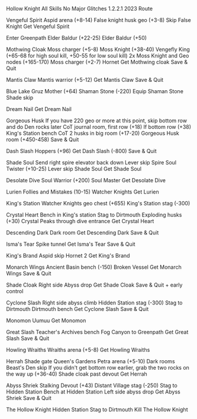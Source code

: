 Hollow Knight All Skills No Major Glitches 1.2.2.1 2023 Route
 
Vengeful Spirit
	Aspid arena (+8-14)
	False knight husk geo (+3-8)
	Skip False Knight 
	Get Vengeful Spirit

Enter Greenpath
	Elder Baldur (+22-25)
	Elder Baldur (+50)
 
Mothwing Cloak
	Moss charger (+5-8)
	Moss Knight (+38-40)
	Vengefly King (+65-68 for high soul kill, +50-55 for low soul kill)
	2x Moss Knight and Geo nodes (+165-170)
	Moss charger (+2-7)
	Hornet
	Get Mothwing cloak
	Save & Quit
 
Mantis Claw
	Mantis warrior (+5-12)
	Get Mantis Claw
	Save & Quit
 
Blue Lake
	Gruz Mother (+64)
 	Shaman Stone (-220)
	Equip Shaman Stone
	Shade skip

Dream Nail
	Get Dream Nail

Gorgeous Husk
	If you have 220 geo or more at this point, skip bottom row and do Den rocks later
	CoT journal room, first row (+18)
	If bottom row (+38)
	King's Station bench
	CoT 2 husks in big room (+17-20)
	Gorgeous Husk room (+450-458)
	Save & Quit

Dash Slash
	Hoppers (+96)
	Get Dash Slash (-800)
	Save & Quit
 
Shade Soul
	Send right spire elevator back down
	Lever skip Spire
	Soul Twister (+10-25)
	Lever skip Shade Soul
	Get Shade Soul

Desolate Dive
	Soul Warrior (+200)
	Soul Master
	Get Desolate Dive

Lurien
	Follies and Mistakes (10-15)
	Watcher Knights
	Get Lurien

King's Station
	Watcher Knights geo chest (+655)
	King's Station stag (-300)

Crystal Heart
	Bench in King's station
	Stag to Dirtmouth
	Exploding husks (+30)
	Crystal Peaks through dive entrance
	Get Crystal Heart
 
Descending Dark
	Dark room
	Get Descending Dark
	Save & Quit

Isma's Tear
	Spike tunnel
	Get Isma's Tear
 	Save & Quit

King's Brand
	Aspid skip
	Hornet 2
	Get King's Brand

Monarch Wings
	Ancient Basin bench (-150)
	Broken Vessel
	Get Monarch Wings
	Save & Quit
 
Shade Cloak
	Right side Abyss drop
	Get Shade Cloak
	Save & Quit + early control
 
Cyclone Slash
	Right side abyss climb
	Hidden Station stag (-300)
	Stag to Dirtmouth
	Dirtmouth bench
	Get Cyclone Slash
	Save & Quit
 
Monomon
	Uumuu
	Get Monomon
 
Great Slash
	Teacher's Archives bench
	Fog Canyon to Greenpath
	Get Great Slash
	Save & Quit
 
Howling Wraiths
	Wraiths arena (+5-8)
	Get Howling Wraiths
 
Herrah
	Shade gate Queen's Gardens
	Petra arena (+5-10)
	Dark rooms
	Beast's Den skip
	If you didn't get bottom row earlier, grab the two rocks on the way up (+36-40)
	Shade cloak past devout
	Get Herrah

Abyss Shriek
	Stalking Devout (+43)
	Distant Village stag (-250)
	Stag to Hidden Station
	Bench at Hidden Station
	Left side abyss drop
	Get Abyss Shriek
	Save & Quit
 
The Hollow Knight
	Hidden Station
	Stag to Dirtmouth
	Kill The Hollow Knight